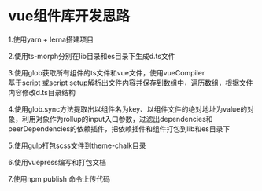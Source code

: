 # vue组件库开发思路

1.使用yarn + lerna搭建项目  

2.使用ts-morph分别在lib目录和es目录下生成d.ts文件  

3.使用glob获取所有组件的ts文件和vue文件，使用vueCompiler  
基于script 或script setup解析出文件内容并保存到数组中，遍历数组，根据文件内容修改d.ts目录结构  

4.使用glob.sync方法提取出以组件名为key、以组件文件的绝对地址为value的对象，利用对象作为rollup的input入口参数，过滤出dependencies和peerDependencies的依赖插件，把依赖插件和组件打包到lib和es目录下  

5.使用gulp打包scss文件到theme-chalk目录  

6.使用vuepress编写和打包文档  

7.使用npm publish 命令上传代码
